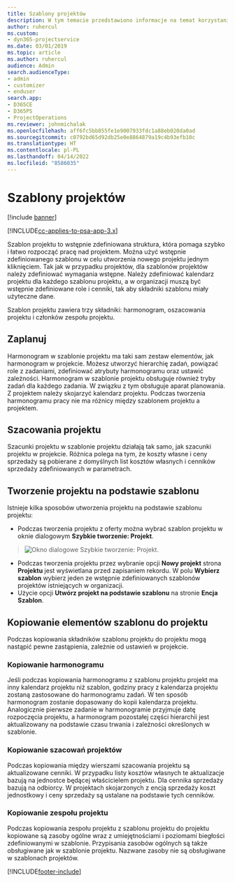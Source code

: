 ```yaml
---
title: Szablony projektów
description: W tym temacie przedstawiono informacje na temat korzystania z szablonów projektów w celu szybkiego konfigurowania projektów.
author: ruhercul
ms.custom:
- dyn365-projectservice
ms.date: 03/01/2019
ms.topic: article
ms.author: ruhercul
audience: Admin
search.audienceType:
- admin
- customizer
- enduser
search.app:
- D365CE
- D365PS
- ProjectOperations
ms.reviewer: johnmichalak
ms.openlocfilehash: aff6fc5bb855fe1e9007933fdc1a88eb020da0ad
ms.sourcegitcommit: c0792bd65d92db25e0e8864879a19c4b93efb10c
ms.translationtype: HT
ms.contentlocale: pl-PL
ms.lasthandoff: 04/14/2022
ms.locfileid: "8586035"
---
```

# <a name="project-templates"></a>Szablony projektów 

[!include [banner](../includes/psa-now-project-operations.md)]

[!INCLUDE[cc-applies-to-psa-app-3.x](../includes/cc-applies-to-psa-app-3x.md)]

Szablon projektu to wstępnie zdefiniowana struktura, która pomaga szybko i łatwo rozpocząć pracę nad projektem. Można użyć wstępnie zdefiniowanego szablonu w celu utworzenia nowego projektu jednym kliknięciem. Tak jak w przypadku projektów, dla szablonów projektów należy zdefiniować wymagania wstępne. Należy zdefiniować kalendarz projektu dla każdego szablonu projektu, a w organizacji muszą być wstępnie zdefiniowane role i cenniki, tak aby składniki szablonu miały użyteczne dane.

Szablon projektu zawiera trzy składniki: harmonogram, oszacowania projektu i członków zespołu projektu.

## <a name="schedule"></a>Zaplanuj

Harmonogram w szablonie projektu ma taki sam zestaw elementów, jak harmonogram w projekcie. Możesz utworzyć hierarchię zadań, powiązać role z zadaniami, zdefiniować atrybuty harmonogramu oraz ustawić zależności. Harmonogram w szablonie projektu obsługuje również tryby zadań dla każdego zadania. W związku z tym obsługuje aparat planowania. Z projektem należy skojarzyć kalendarz projektu. Podczas tworzenia harmonogramu pracy nie ma różnicy między szablonem projektu a projektem.

## <a name="project-estimates"></a>Szacowania projektu

Szacunki projektu w szablonie projektu działają tak samo, jak szacunki projektu w projekcie. Różnica polega na tym, że koszty własne i ceny sprzedaży są pobierane z domyślnych list kosztów własnych i cenników sprzedaży zdefiniowanych w parametrach.

## <a name="creating-a-project-from-a-template"></a>Tworzenie projektu na podstawie szablonu
 
Istnieje kilka sposobów utworzenia projektu na podstawie szablonu projektu:

- Podczas tworzenia projektu z oferty można wybrać szablon projektu w oknie dialogowym **Szybkie tworzenie: Projekt**.

> ![Okno dialogowe Szybkie tworzenie: Projekt.](media/project-11.png)

- Podczas tworzenia projektu przez wybranie opcji **Nowy projekt** strona **Projektu** jest wyświetlana przed zapisaniem rekordu. W polu **Wybierz szablon** wybierz jeden ze wstępnie zdefiniowanych szablonów projektów istniejących w organizacji.
- Użycie opcji **Utwórz projekt na podstawie szablonu** na stronie **Encja Szablon**.

## <a name="copying-components-of-template-to-project"></a>Kopiowanie elementów szablonu do projektu

Podczas kopiowania składników szablonu projektu do projektu mogą nastąpić pewne zastąpienia, zależnie od ustawień w projekcie.

### <a name="copying-the-schedule"></a>Kopiowanie harmonogramu

Jeśli podczas kopiowania harmonogramu z szablonu projektu projekt ma inny kalendarz projektu niż szablon, godziny pracy z kalendarza projektu zostaną zastosowane do harmonogramu zadań. W ten sposób harmonogram zostanie dopasowany do kopii kalendarza projektu. Analogicznie pierwsze zadanie w harmonogramie przyjmuje datę rozpoczęcia projektu, a harmonogram pozostałej części hierarchii jest aktualizowany na podstawie czasu trwania i zależności określonych w szablonie. 

### <a name="copying-project-estimates"></a>Kopiowanie szacowań projektów 

Podczas kopiowania między wierszami szacowania projektu są aktualizowane cenniki. W przypadku listy kosztów własnych te aktualizacje bazują na jednostce będącej właścicielem projektu. Dla cennika sprzedaży bazują na odbiorcy. W projektach skojarzonych z encją sprzedaży koszt jednostkowy i ceny sprzedaży są ustalane na podstawie tych cenników.

### <a name="copying-a-project-team"></a>Kopiowanie zespołu projektu

Podczas kopiowania zespołu projektu z szablonu projektu do projektu kopiowane są zasoby ogólne wraz z umiejętnościami i poziomami biegłości zdefiniowanymi w szablonie. Przypisania zasobów ogólnych są także obsługiwane jak w szablonie projektu. Nazwane zasoby nie są obsługiwane w szablonach projektów.


[!INCLUDE[footer-include](../includes/footer-banner.md)]
